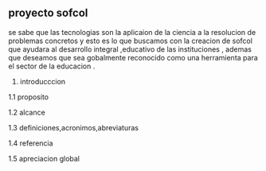## proyecto sofcol 

se sabe que las tecnologias son la aplicaion de la ciencia a la resolucion de problemas concretos y esto es lo que buscamos 
con la creacion de sofcol que ayudara al  desarrollo integral ,educativo de las instituciones ,
ademas que deseamos que sea gobalmente reconocido como una herramienta para el sector de la educacion .

1. introducccion 


1.1 proposito


1.2 alcance



1.3 definiciones,acronimos,abreviaturas


1.4 referencia


1.5 apreciacion global 

